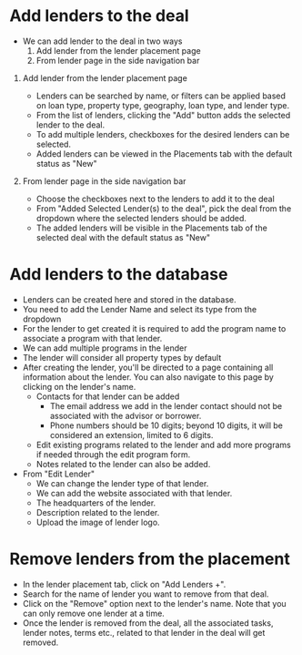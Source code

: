 # Add lenders to the deal

* We can add lender to the deal in two ways
    1. Add lender from the lender placement page
    2. From lender page in the side navigation bar 

1. Add lender from the lender placement page
    - Lenders can be searched by name, or filters can be applied based on loan type, property type, geography, loan type, and lender type.
    - From the list of lenders, clicking the "Add" button adds the selected lender to the deal.
    - To add multiple lenders, checkboxes for the desired lenders can be selected.
    - Added lenders can be viewed in the Placements tab with the default status as "New"

2. From lender page in the side navigation bar 
    - Choose the checkboxes next to the lenders to add it to the deal
    - From "Added Selected Lender(s) to the deal", pick the deal from the dropdown where the selected lenders should be added.
    - The added lenders will be visible in the Placements tab of the selected deal with the default status as "New"

# Add lenders to the database

- Lenders can be created here and stored in the database.
- You need to add the Lender Name and select its type from the dropdown
- For the lender to get created it is required to add the program name to associate a program with that lender.
- We can add multiple programs in the lender
- The lender will consider all property types by default
- After creating the lender, you'll be directed to a page containing all information about the lender. You can also navigate to this page by clicking on the lender's name.
  - Contacts for that lender can be added
    - The email address we add in the lender contact should not be associated with the advisor or borrower. 
    - Phone numbers should be 10 digits; beyond 10 digits, it will be considered an extension, limited to 6 digits.
  - Edit existing programs related to the lender and add more programs if needed through the edit program form.
  - Notes related to the lender can also be added.
- From "Edit Lender"
  - We can change the lender type of that lender.
  - We can add the website associated with that lender.
  - The headquarters of the lender.
  - Description related to the lender.
  - Upload the image of lender logo.


# Remove lenders from the placement

- In the lender placement tab, click on "Add Lenders +".
- Search for the name of lender you want to remove from that deal.
- Click on the "Remove" option next to the lender's name. Note that you can only remove one lender at a time.
- Once the lender is removed from the deal, all the associated tasks, lender notes, terms etc., related to that lender in the deal will get removed.
